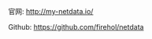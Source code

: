 官网: [http:\/\/my-netdata.io\/](http://my-netdata.io/)

Github: [https:\/\/github.com\/firehol\/netdata](https://github.com/firehol/netdata)

